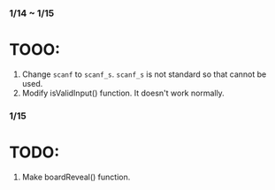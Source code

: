 ### 1/14 ~ 1/15
# TOOO:
1. Change `scanf` to `scanf_s`.
	`scanf_s` is not standard so that cannot be used.
2. Modify isValidInput() function.
	It doesn't work normally.

### 1/15
# TODO:
1. Make boardReveal() function.
